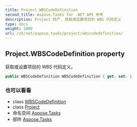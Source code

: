 ```yaml
---
title: Project.WBSCodeDefinition
second_title: Aspose.Tasks for .NET API 参考
description: Project 财产. 获取或设置项目的 WBS 代码定义
type: docs
weight: 1000
url: /zh/net/aspose.tasks/project/wbscodedefinition/
---
```

## Project.WBSCodeDefinition property

获取或设置项目的 WBS 代码定义。

```csharp
public WBSCodeDefinition WBSCodeDefinition { get; set; }
```

### 也可以看看

* class [WBSCodeDefinition](../../wbscodedefinition/)
* class [Project](../)
* 命名空间 [Aspose.Tasks](../../project/)
* 部件 [Aspose.Tasks](../../../)


